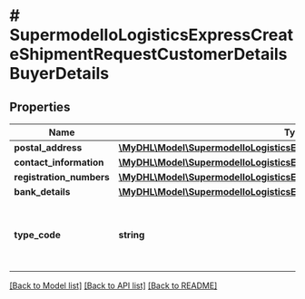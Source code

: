 # # SupermodelIoLogisticsExpressCreateShipmentRequestCustomerDetailsBuyerDetails

## Properties

Name | Type | Description | Notes
------------ | ------------- | ------------- | -------------
**postal_address** | [**\MyDHL\Model\SupermodelIoLogisticsExpressAddressCreateShipmentRequest**](SupermodelIoLogisticsExpressAddressCreateShipmentRequest.md) |  |
**contact_information** | [**\MyDHL\Model\SupermodelIoLogisticsExpressContactBuyer**](SupermodelIoLogisticsExpressContactBuyer.md) |  |
**registration_numbers** | [**\MyDHL\Model\SupermodelIoLogisticsExpressRegistrationNumbers[]**](SupermodelIoLogisticsExpressRegistrationNumbers.md) |  | [optional]
**bank_details** | [**\MyDHL\Model\SupermodelIoLogisticsExpressBankDetailsInner[]**](SupermodelIoLogisticsExpressBankDetailsInner.md) |  | [optional]
**type_code** | **string** | Please enter the business party type of the buyer | [optional]

[[Back to Model list]](../../README.md#models) [[Back to API list]](../../README.md#endpoints) [[Back to README]](../../README.md)
